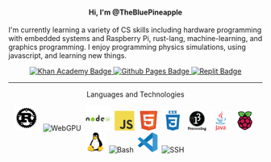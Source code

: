 <h4 align="center">
<!--   <img src="https://media.giphy.com/media/hvRJCLFzcasrR4ia7z/giphy.gif" width="20px"/> -->
  Hi, I'm @TheBluePineapple
</h4>
I'm currently learning a variety of CS skills including hardware programming with embedded systems and Raspberry Pi, rust-lang, machine-learning, and graphics programming.
I enjoy programming physics simulations, using javascript, and learning new things.
<div id="badges">
  <p align="center">
    <!--Shields.io and simpleicons.org-->
    <a href="https://www.khanacademy.org/profile/dawnshard21/projects">
      <img src="https://img.shields.io/badge/Khan%20Academy-14BF96?style=for-the-badge&logo=khanacademy&logoColor=white" alt="Khan Academy Badge"/>
    </a>
    <a href="https://thebluepineapple.github.io/">
      <img src="https://img.shields.io/badge/Portfolio-blue?style=for-the-badge&logo=githubpages&logoColor=white" alt="Github Pages Badge"/>
    </a>
    <a href="https://replit.com/@Blu3Pineappl3/">
      <img src="https://img.shields.io/badge/Repl.it-667881?style=for-the-badge&logo=replit&logoColor=white" alt="Replit Badge"/>
    </a>
  </p>
</div>

<hr>

<!-- https://github.com/devicons/devicon/blob/master/icons/ -->
<div id="languages">
  <p align="center">Languages and Technologies</p>
  <p align="center">
    <img src="https://github.com/devicons/devicon/blob/master/icons/rust/rust-plain.svg" title="Rust" alt="Rust" width="50" height="50"/>&nbsp;
    <img src="https://wgpu.rs/logo.min.svg" title="WebGPU" alt="WebGPU" width="40" height="40"/>&nbsp; 
    <img src="https://github.com/devicons/devicon/blob/master/icons/nodejs/nodejs-original-wordmark.svg" title="Node" alt="Node" width="50" height="50"/>&nbsp;
  <!--   <img src="https://github.com/devicons/devicon/blob/master/icons/react/react-original-wordmark.svg" title="React" alt="React" width="40" height="40"/>&nbsp; -->
  <!--   <img src="https://github.com/devicons/devicon/blob/master/icons/typescript/typescript-original.svg" title="TypeScript" alt="TypeScript" width="40" height="40"/>&nbsp;  -->
    <img src="https://github.com/devicons/devicon/blob/master/icons/javascript/javascript-original.svg" title="JavaScript" alt="JavaScript" width="40" height="40"/>&nbsp;
    <img src="https://github.com/devicons/devicon/blob/master/icons/html5/html5-original.svg" title="HTML5" alt="HTML" width="40" height="40"/>&nbsp;
    <img src="https://github.com/devicons/devicon/blob/master/icons/css3/css3-plain-wordmark.svg"  title="CSS3" alt="CSS" width="40" height="40"/>&nbsp;
    <img src="https://github.com/devicons/devicon/blob/master/icons/processing/processing-original-wordmark.svg" title="Processing" alt="Processing" width="40" height="40"/>&nbsp;
    <img src="https://github.com/devicons/devicon/blob/master/icons/java/java-original-wordmark.svg" title="Java" alt="Java" width="40" height="40"/>&nbsp;
    <img src="https://github.com/devicons/devicon/blob/master/icons/raspberrypi/raspberrypi-original.svg" title="Raspberry Pi" alt="Raspberry Pi" width="40" height="40"/>&nbsp; 
<!--   <img src="https://github.com/devicons/devicon/blob/master/icons/python/python-original-wordmark.svg" title="Python" alt="Python" width="40" height="40"/>&nbsp;  -->
<!--   <img src="https://github.com/devicons/devicon/blob/master/icons/express/express-original.svg" title="Express" alt="Express" width="40" height="40"/>&nbsp;  -->
<!--     <img src="https://socket.io/images/logo.svg" title="Socket.io" alt="Socket.io" width="40" height="40"/>&nbsp;  -->
    <img src="https://github.com/devicons/devicon/blob/master/icons/linux/linux-original.svg" title="Linux" alt="Linux" width="40" height="40"/>&nbsp; 
<!--   <img src="https://github.com/devicons/devicon/blob/master/icons/nginx/nginx-original.svg" title="NGINX" alt="NGINX" width="40" height="40"/>&nbsp;  -->
<!--   <img src="https://github.com/devicons/devicon/blob/master/icons/bash/bash-original.svg" title="Bash" alt="Bash" width="40" height="40"/>&nbsp;  -->
    <img src="https://github.com/odb/official-bash-logo/blob/master/assets/Logos/Icons/PNG/128x128.png" title="Bash" alt="Bash" width="40" height="40"/>&nbsp;  
    <img src="https://github.com/devicons/devicon/blob/master/icons/vscode/vscode-original.svg"  title="VSCode" alt="VSCode" width="40" height="40"/>&nbsp;
<!--     <img src="https://github.com/devicons/devicon/blob/master/icons/ssh/ssh-original-wordmark.svg"  title="SSH" alt="SSH" width="40" height="40"/>&nbsp; -->
    <img src="https://cdn-icons-png.flaticon.com/512/5261/5261867.png" title="SSH" alt = "SSH" width="40" height="40"/>&nbsp; <!-- SSH icons created by Freepik--> 
<!--     <a href="https://www.flaticon.com/free-icons/ssh" title="ssh icons">Ssh icons created by Freepik - Flaticon</a> -->

  

</div>

<!-- <p align="center"><img src="https://komarev.com/ghpvc/?username=thebluepineapple&style=flat-square&color=blue" alt=""/></p> -->
